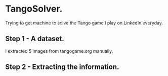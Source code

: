 # TangoSolver.
Trying to get machine to solve the Tango game I play on LinkedIn everyday.


## Step 1 - A dataset.
I extracted 5 images from tangogame.org manually.

## Step 2 - Extracting the information.
